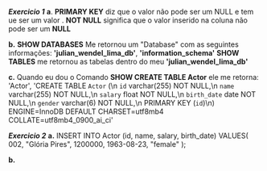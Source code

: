 **_Exercicio 1_**
**a**. **PRIMARY KEY** diz que o valor não pode ser um NULL e tem ue ser um valor .
 **NOT NULL** significa que o valor inserido na coluna não pode ser um **NULL**

**b.** **SHOW DATABASES** Me retornou um "Database" com as seguintes informações: **'julian_wendel_lima_db'**,
**'information_schema'**
**SHOW TABLES** me retornou as tabelas dentro do meu **'julian_wendel_lima_db'**

**c.** Quando eu dou o Comando **SHOW CREATE TABLE Actor** ele me retorna:
'Actor', 'CREATE TABLE `Actor` (\n  `id` varchar(255) NOT NULL,\n  `name` varchar(255) NOT NULL,\n  `salary` float NOT NULL,\n  `birth_date` date NOT NULL,\n  `gender` varchar(6) NOT NULL,\n  PRIMARY KEY (`id`)\n) ENGINE=InnoDB DEFAULT CHARSET=utf8mb4 COLLATE=utf8mb4_0900_ai_ci'


**_Exercicio 2_**
**a.** INSERT INTO Actor (id, name, salary, birth_date)
VALUES(
  002, 
  "Glória Pires",
  1200000,
  1963-08-23, 
  "female"
);

**b.** 



